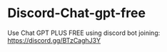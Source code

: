 # Discord-Chat-gpt-free
Use Chat GPT PLUS FREE using discord bot joining: https://discord.gg/BTzCaghJ3Y







                                                                                                                                                      